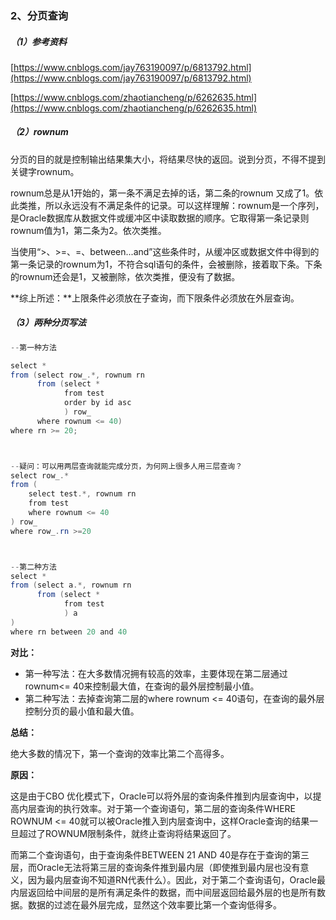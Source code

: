 ### 2、分页查询

##### （1）参考资料

[https://www.cnblogs.com/jay763190097/p/6813792.html](https://www.cnblogs.com/jay763190097/p/6813792.html)

[https://www.cnblogs.com/zhaotiancheng/p/6262635.html](https://www.cnblogs.com/zhaotiancheng/p/6262635.html)

##### （2）rownum

分页的目的就是控制输出结果集大小，将结果尽快的返回。说到分页，不得不提到关键字rownum。

rownum总是从1开始的，第一条不满足去掉的话，第二条的rownum 又成了1。依此类推，所以永远没有不满足条件的记录。可以这样理解：rownum是一个序列，是Oracle数据库从数据文件或缓冲区中读取数据的顺序。它取得第一条记录则rownum值为1，第二条为2。依次类推。

当使用“&gt;、&gt;=、=、between...and”这些条件时，从缓冲区或数据文件中得到的第一条记录的rownum为1，不符合sql语句的条件，会被删除，接着取下条。下条的rownum还会是1，又被删除，依次类推，便没有了数据。

**综上所述：**上限条件必须放在子查询，而下限条件必须放在外层查询。

##### （3）两种分页写法

```java
--第一种方法

select *
from (select row_.*, rownum rn
      from (select *
            from test
            order by id asc
            ) row_
      where rownum <= 40)
where rn >= 20;



--疑问：可以用两层查询就能完成分页，为何网上很多人用三层查询？
select row_.*
from (
    select test.*, rownum rn
    from test
    where rownum <= 40
) row_
where row_.rn >=20



--第二种方法
select * 
from (select a.*, rownum rn  
      from (select * 
            from test
            ) a
)
where rn between 20 and 40
```

**对比：**

* 第一种写法：在大多数情况拥有较高的效率，主要体现在第二层通过rownum&lt;= 40来控制最大值，在查询的最外层控制最小值。
* 第二种写法：去掉查询第二层的where rownum &lt;= 40语句，在查询的最外层控制分页的最小值和最大值。

**总结：**

绝大多数的情况下，第一个查询的效率比第二个高得多。

**原因：**

这是由于CBO 优化模式下，Oracle可以将外层的查询条件推到内层查询中，以提高内层查询的执行效率。对于第一个查询语句，第二层的查询条件WHERE ROWNUM &lt;= 40就可以被Oracle推入到内层查询中，这样Oracle查询的结果一旦超过了ROWNUM限制条件，就终止查询将结果返回了。

而第二个查询语句，由于查询条件BETWEEN 21 AND 40是存在于查询的第三层，而Oracle无法将第三层的查询条件推到最内层（即使推到最内层也没有意义，因为最内层查询不知道RN代表什么）。因此，对于第二个查询语句，Oracle最内层返回给中间层的是所有满足条件的数据，而中间层返回给最外层的也是所有数据。数据的过滤在最外层完成，显然这个效率要比第一个查询低得多。

